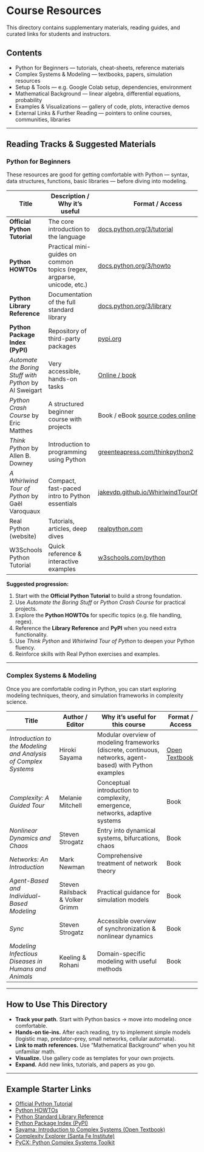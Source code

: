 # Course Resources

This directory contains supplementary materials, reading guides, and curated links for students and instructors.

## Contents

- Python for Beginners — tutorials, cheat-sheets, reference materials  
- Complex Systems & Modeling — textbooks, papers, simulation resources  
- Setup & Tools — e.g. Google Colab setup, dependencies, environment  
- Mathematical Background — linear algebra, differential equations, probability  
- Examples & Visualizations — gallery of code, plots, interactive demos  
- External Links & Further Reading — pointers to online courses, communities, libraries  

---

## Reading Tracks & Suggested Materials

### Python for Beginners

These resources are good for getting comfortable with Python — syntax, data structures, functions, basic libraries — before diving into modeling.

| Title | Description / Why it’s useful | Format / Access                                                                             |
|---|---|---------------------------------------------------------------------------------------------|
| **Official Python Tutorial** | The core introduction to the language | [docs.python.org/3/tutorial](https://docs.python.org/3/tutorial/)                           |
| **Python HOWTOs** | Practical mini-guides on common topics (regex, argparse, unicode, etc.) | [docs.python.org/3/howto](https://docs.python.org/3/howto/)                                 |
| **Python Library Reference** | Documentation of the full standard library | [docs.python.org/3/library](https://docs.python.org/3/library/)                             |
| **Python Package Index (PyPI)** | Repository of third-party packages | [pypi.org](https://pypi.org)                                                                |
| *Automate the Boring Stuff with Python* by Al Sweigart | Very accessible, hands-on tasks | [Online / book](https://automatetheboringstuff.com)                                         |
| *Python Crash Course* by Eric Matthes | A structured beginner course with projects | Book / eBook [source codes online](https://github.com/ehmatthes/pcc_3e/)                    |
| *Think Python* by Allen B. Downey | Introduction to programming using Python | [greenteapress.com/thinkpython2](https://greenteapress.com/thinkpython2/html/index.html)    |
| *A Whirlwind Tour of Python* by Gaël Varoquaux | Compact, fast-paced intro to Python essentials | [jakevdp.github.io/WhirlwindTourOfPython](https://jakevdp.github.io/WhirlwindTourOfPython/) |
| Real Python (website) | Tutorials, articles, deep dives | [realpython.com](https://realpython.com/)                                                   |
| W3Schools Python Tutorial | Quick reference & interactive examples | [w3schools.com/python](https://www.w3schools.com/python/)                                   |

**Suggested progression:**

1. Start with the **Official Python Tutorial** to build a strong foundation.  
2. Use *Automate the Boring Stuff* or *Python Crash Course* for practical projects.  
3. Explore the **Python HOWTOs** for specific topics (e.g. file handling, regex).  
4. Reference the **Library Reference** and **PyPI** when you need extra functionality.  
5. Use *Think Python* and *Whirlwind Tour of Python* to deepen your Python fluency.  
6. Reinforce skills with Real Python exercises and examples.

---

### Complex Systems & Modeling

Once you are comfortable coding in Python, you can start exploring modeling techniques, theory, and simulation frameworks in complexity science.

| Title | Author / Editor | Why it’s useful for this course | Format / Access |
|---|---|---|---|
| *Introduction to the Modeling and Analysis of Complex Systems* | Hiroki Sayama | Modular overview of modeling frameworks (discrete, continuous, networks, agent-based) with Python examples | [Open Textbook](https://open.umn.edu/opentextbooks/textbooks/233) |
| *Complexity: A Guided Tour* | Melanie Mitchell | Conceptual introduction to complexity, emergence, networks, adaptive systems | Book |
| *Nonlinear Dynamics and Chaos* | Steven Strogatz | Entry into dynamical systems, bifurcations, chaos | Book |
| *Networks: An Introduction* | Mark Newman | Comprehensive treatment of network theory | Book |
| *Agent-Based and Individual-Based Modeling* | Steven Railsback & Volker Grimm | Practical guidance for simulation models | Book |
| *Sync* | Steven Strogatz | Accessible overview of synchronization & nonlinear dynamics | Book |
| *Modeling Infectious Diseases in Humans and Animals* | Keeling & Rohani | Domain-specific modeling with useful methods | Book |

---

## How to Use This Directory

- **Track your path.** Start with Python basics → move into modeling once comfortable.  
- **Hands-on tie-ins.** After each reading, try to implement simple models (logistic map, predator–prey, small networks, cellular automata).  
- **Link to math references.** Use “Mathematical Background” when you hit unfamiliar math.  
- **Visualize.** Use gallery code as templates for your own projects.  
- **Expand.** Add new links, tutorials, and papers as you go.  

---

## Example Starter Links

- [Official Python Tutorial](https://docs.python.org/3/tutorial/)  
- [Python HOWTOs](https://docs.python.org/3/howto/)  
- [Python Standard Library Reference](https://docs.python.org/3/library/)  
- [Python Package Index (PyPI)](https://pypi.org)  
- [Sayama: Introduction to Complex Systems (Open Textbook)](https://open.umn.edu/opentextbooks/textbooks/233)  
- [Complexity Explorer (Santa Fe Institute)](https://www.complexityexplorer.org)  
- [PyCX: Python Complex Systems Toolkit](http://pycx.sourceforge.net/)  

